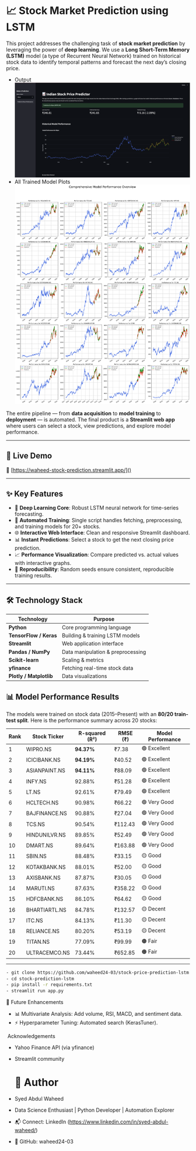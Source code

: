 # 📈 Stock Market Prediction using LSTM

This project addresses the challenging task of **stock market prediction** by leveraging the power of **deep learning**.
We use a **Long Short-Term Memory (LSTM)** model (a type of Recurrent Neural Network) trained on historical stock data to identify temporal patterns and forecast the next day’s closing price.


- Output
![Model Performance](Results/Output.png)
- All Trained Model Plots
![All Stock Plots](Results/all_stock_plots.png)

The entire pipeline — from **data acquisition** to **model training** to **deployment** — is automated.
The final product is a **Streamlit web app** where users can select a stock, view predictions, and explore model performance.

---

## 🚀 Live Demo
🔗 [https://waheed-stock-prediction.streamlit.app/]()



---

## ✨ Key Features
- 🧠 **Deep Learning Core**: Robust LSTM neural network for time-series forecasting.
- 🤖 **Automated Training**: Single script handles fetching, preprocessing, and training models for 20+ stocks.
- 🌐 **Interactive Web Interface**: Clean and responsive Streamlit dashboard.
- 📊 **Instant Predictions**: Select a stock to get the next closing price prediction.
- 📈 **Performance Visualization**: Compare predicted vs. actual values with interactive graphs.
- 🔁 **Reproducibility**: Random seeds ensure consistent, reproducible training results.

---

## 🛠 Technology Stack
| Technology | Purpose |
|-----------------|----------|
| **Python** | Core programming language |
| **TensorFlow / Keras** | Building & training LSTM models |
| **Streamlit** | Web application interface |
| **Pandas / NumPy** | Data manipulation & preprocessing |
| **Scikit-learn** | Scaling & metrics |
| **yfinance** | Fetching real-time stock data |
| **Plotly / Matplotlib** | Data visualizations |



## 📊 Model Performance Results

The models were trained on stock data (2015–Present) with an **80/20 train-test split**.
Here is the performance summary across 20 stocks:

| Rank | Stock Ticker | R-squared (R²) | RMSE (₹) | Model Performance |
|------|--------------|----------------|----------|-------------------|
| 1 | WIPRO.NS | **94.37%** | ₹7.38 | 🟢 Excellent |
| 2 | ICICIBANK.NS | **94.19%** | ₹40.52 | 🟢 Excellent |
| 3 | ASIANPAINT.NS| **94.11%** | ₹88.09 | 🟢 Excellent |
| 4 | INFY.NS | 92.88% | ₹51.28 | 🟢 Excellent |
| 5 | LT.NS | 92.61% | ₹79.49 | 🟢 Excellent |
| 6 | HCLTECH.NS | 90.98% | ₹66.22 | 🟢 Very Good |
| 7 | BAJFINANCE.NS| 90.88% | ₹27.04 | 🟢 Very Good |
| 8 | TCS.NS | 90.54% | ₹112.43 | 🟢 Very Good |
| 9 | HINDUNILVR.NS| 89.85% | ₹52.49 | 🟢 Very Good |
| 10 | DMART.NS | 89.64% | ₹163.88 | 🟢 Very Good |
| 11 | SBIN.NS | 88.48% | ₹33.15 | 🟡 Good |
| 12 | KOTAKBANK.NS | 88.01% | ₹52.00 | 🟡 Good |
| 13 | AXISBANK.NS | 87.87% | ₹30.05 | 🟡 Good |
| 14 | MARUTI.NS | 87.63% | ₹358.22 | 🟡 Good |
| 15 | HDFCBANK.NS | 86.10% | ₹64.62 | 🟡 Good |
| 16 | BHARTIARTL.NS| 84.78% | ₹132.57 | 🟡 Decent |
| 17 | ITC.NS | 84.13% | ₹11.30 | 🟡 Decent |
| 18 | RELIANCE.NS | 80.20% | ₹53.19 | 🟡 Decent |
| 19 | TITAN.NS | 77.09% | ₹99.99 | 🟠 Fair |
| 20 | ULTRACEMCO.NS| 73.44% | ₹652.85 | 🟠 Fair |

---

``` bash
- git clone https://github.com/waheed24-03/stock-price-prediction-lstm
- cd stock-prediction-lstm
- pip install -r requirements.txt
- streamlit run app.py
```

🔮 Future Enhancements
- 📊 Multivariate Analysis: Add volume, RSI, MACD, and sentiment data.
- ⚡ Hyperparameter Tuning: Automated search (KerasTuner).


 Acknowledgements

- Yahoo Finance API (via yfinance)
- Streamlit community

   # 👤 Author
-  Syed Abdul Waheed
-  Data Science Enthusiast | Python Developer | Automation Explorer

- 📬 Connect: LinkedIn (https://www.linkedin.com/in/syed-abdul-waheed/)
- 🐙 GitHub: waheed24-03











